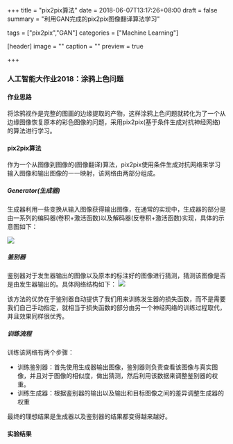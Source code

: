 +++
title = "pix2pix算法"
date = 2018-06-07T13:17:26+08:00
draft = false
summary = "利用GAN完成的pix2pix图像翻译算法学习"

tags = ["pix2pix","GAN"]
categories = ["Machine Learning"]

[header]
image = ""
caption = ""
preview = true

+++

### 人工智能大作业2018：涂鸦上色问题



#### 作业思路

将涂鸦视作是完整的图画的边缘提取的产物，这样涂鸦上色问题就转化为了一个从边缘图像恢复原本的彩色图像的问题，采用pix2pix(基于条件生成对抗神经网络)的算法进行学习。

#### pix2pix算法

作为一个从图像到图像的(图像翻译)算法，pix2pix使用条件生成对抗网络来学习输入图像和输出图像的一一映射，该网络由两部分组成。

##### Generator(生成器)

生成器利用一些变换从输入图像获得输出图像，在通常的实现中，生成器的部分是由一系列的编码器(卷积+激活函数)以及解码器(反卷积+激活函数)实现，具体的示意图如下：

![](http://osv1xytac.bkt.clouddn.com/18-6-10/45902206.jpg)

##### 鉴别器

鉴别器对于发生器输出的图像以及原本的标注好的图像进行猜测，猜测该图像是否是由发生器输出的。具体网络结构如下：
![](http://osv1xytac.bkt.clouddn.com/18-6-10/62686003.jpg)

该方法的优势在于鉴别器自动提供了我们用来训练发生器的损失函数，而不是需要我们自己手动指定，就相当于损失函数的部分由另一个神经网络的训练过程取代，并且效果同样很优秀。

##### 训练流程

训练该网络有两个步骤：
* 训练鉴别器：首先使用生成器输出图像，鉴别器则负责查看该图像与真实图像，并且对于图像的相似度，做出猜测，然后利用该数据来调整鉴别器的权重。
* 训练生成器：根据鉴别器的输出以及输出和目标图像之间的差异调整生成器的权重

最终的理想结果是生成器以及鉴别器的结果都变得越来越好。

#### 实验结果



